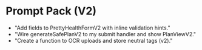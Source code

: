 # Prompt Pack (V2)
- "Add fields to PrettyHealthFormV2 with inline validation hints."
- "Wire generateSafePlanV2 to my submit handler and show PlanViewV2."
- "Create a function to OCR uploads and store neutral tags (v2)."
